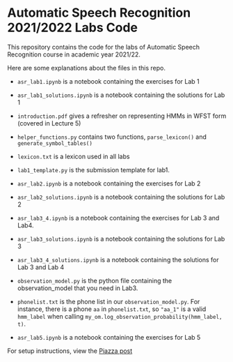 # Automatic Speech Recognition 2021/2022 Labs Code

This repository contains the code for the labs of Automatic Speech Recognition course in academic year 2021/22.

Here are some explanations about the files in this repo.

* `asr_lab1.ipynb` is a notebook containing the exercises for Lab 1
* `asr_lab1_solutions.ipynb` is a notebook containing the solutions for Lab 1
* `introduction.pdf` gives a refresher on representing HMMs in WFST form (covered in Lecture 5)
* `helper_functions.py` contains two functions, `parse_lexicon()` and `generate_symbol_tables()`
* `lexicon.txt` is a lexicon used in all labs
* `lab1_template.py` is the submission template for lab1.

* `asr_lab2.ipynb` is a notebook containing the exercises for Lab 2
* `asr_lab2_solutions.ipynb` is a notebook containing the solutions for Lab 2

* `asr_lab3_4.ipynb` is a notebook containing the exercises for Lab 3 and Lab4.
* `asr_lab3_solutions.ipynb` is a notebook containing the solutions for Lab 3
* `asr_lab3_4_solutions.ipynb` is a notebook containing the solutions for Lab 3 and Lab 4
* `observation_model.py` is the python file containing the observation_model that you need in Lab3.
* `phonelist.txt` is the phone list in our `observation_model.py`. For instance, there is a phone `aa` in `phonelist.txt`, so `"aa_1"` is a valid `hmm_label` when calling `my_om.log_observation_probability(hmm_label, t)`.

* `asr_lab5.ipynb` is a notebook containing the exercises for Lab 5

For setup instructions, view the [Piazza post](https://piazza.com/class/ky4bimyglss6tm?cid=10)

